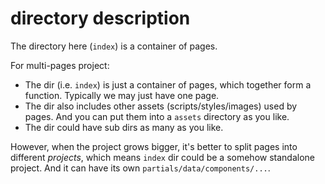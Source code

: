 # directory description

The directory here (`index`) is a container of pages.

For multi-pages project:

- The dir (i.e. `index`) is just a container of pages, which together form a function. Typically we may just have one page.
- The dir also includes other assets (scripts/styles/images) used by pages. And you can put them into a `assets` directory as you like.
- The dir could have sub dirs as many as you like.

However, when the project grows bigger, it's better to split pages into different *projects*, which means `index` dir could be a somehow standalone project. And it can have its own `partials/data/components/...`.
